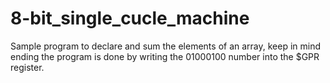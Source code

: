 # 8-bit_single_cucle_machine
Sample program to declare and sum the elements of an array, keep in mind ending the program is done by writing the 01000100 number into the $GPR register.
